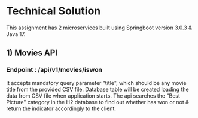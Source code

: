 # Technical Solution

This assignment has 2 microservices built using Springboot version 3.0.3 & Java 17.

## 1) Movies API ##
### Endpoint : /api/v1/movies/iswon ###

It accepts mandatory query parameter "title", which should be any movie title from the provided CSV file. Database table will be created loading the data from CSV file when application starts. 
The api searches the "Best Picture" category in the H2 database to find out whether has won or not & return the indicator accordingly to the client.

